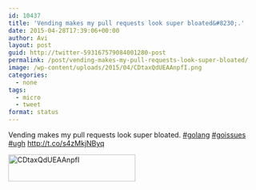 ```yaml
---
id: 10437
title: 'Vending makes my pull requests look super bloated&#8230;.'
date: 2015-04-28T17:39:06+00:00
author: Avi
layout: post
guid: http://twitter-593167579084001280-post
permalink: /post/vending-makes-my-pull-requests-look-super-bloated/
image: /wp-content/uploads/2015/04/CDtaxQdUEAAnpfI.png
categories:
  - none
tags:
  - micro
  - tweet
format: status
---
```

Vending makes my pull requests look super bloated. [#golang](http://twitter.com/search?q=%23golang) [#goissues](http://twitter.com/search?q=%23goissues) [#ugh](http://twitter.com/search?q=%23ugh) http://t.co/s4zMkjNByq

<img width="254" height="54" src="http://aviflax.com/wp-content/uploads/2015/04/CDtaxQdUEAAnpfI.png" class="attachment-medium" alt="CDtaxQdUEAAnpfI" />
